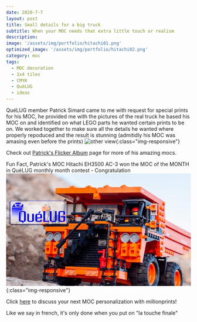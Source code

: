 ```yaml
---
date: 2020-7-7
layout: post
title: Small details for a big truck
subtitle: When your MOC needs that extra little touch or realism    
description: 
image: '/assets/img/portfolio/hitachi01.png'
optimized_image: '/assets/img/portfolio/hitachi02.png'
category: moc
tags:
  - MOC decoration
  - 1x4 tiles
  - CMYK
  - QuéLUG
  - ideas
---
```


QuéLUG member Patrick Simard came to me with request for special prints for his MOC, he provided me with the pictures of the real truck he based his MOC on and identified on what LEGO parts he wanted certain prints to be on. We worked together to make sure all the details he wanted where properly repoduced and the result is stunning (admitidly his MOC was amasing even before the prints) 
![other view](/assets/img/portfolio/hitachi03.png){:class="img-responsive"}

Check out [Patrick's Flicker Album](https://flickr.com/photos/138893640@N04/) page for more of his amazing mocs.

Fun Fact,  Patrick's MOC Hitachi EH3500 AC-3 won the MOC of the MONTH in QuéLUG monthly month contest - Congratulation 
![other view](/assets/img/portfolio/hitachi04.jpg){:class="img-responsive"}
 

Click [here](https://millionprints.com/contact/) to discuss your next MOC personalization with millionprints!

Like we say in french, it's only done when you put on "la touche finale"
